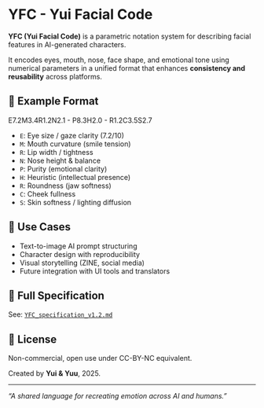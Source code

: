 # YFC - Yui Facial Code

**YFC (Yui Facial Code)** is a parametric notation system for describing facial features in AI-generated characters.

It encodes eyes, mouth, nose, face shape, and emotional tone using numerical parameters in a unified format that enhances **consistency and reusability** across platforms.

## 📘 Example Format

E7.2M3.4R1.2N2.1 - P8.3H2.0 - R1.2C3.5S2.7

- `E`: Eye size / gaze clarity (7.2/10)
- `M`: Mouth curvature (smile tension)
- `R`: Lip width / tightness
- `N`: Nose height & balance
- `P`: Purity (emotional clarity)
- `H`: Heuristic (intellectual presence)
- `R`: Roundness (jaw softness)
- `C`: Cheek fullness
- `S`: Skin softness / lighting diffusion

## 🧠 Use Cases

- Text-to-image AI prompt structuring
- Character design with reproducibility
- Visual storytelling (ZINE, social media)
- Future integration with UI tools and translators

## 📄 Full Specification

See: [`YFC_specification_v1.2.md`](https://www.notion.so/YFC_specification_v1.2.md)

## 📜 License

Non-commercial, open use under CC-BY-NC equivalent.

Created by **Yui & Yuu**, 2025.

---

*“A shared language for recreating emotion across AI and humans.”*
